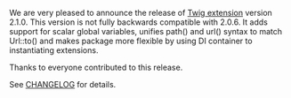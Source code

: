 We are very pleased to announce the release of [Twig extension](https://github.com/yiisoft/yii2-twig) version 2.1.0. This version is not fully backwards compatible with 2.0.6. It adds support for scalar global variables, unifies path() and url() syntax to match Url::to() and makes package more flexible by using DI container to instantiating extensions.

Thanks to everyone contributed to this release.

See [CHANGELOG](https://github.com/yiisoft/yii2-twig/blob/2.1.0/CHANGELOG.md) for details.
